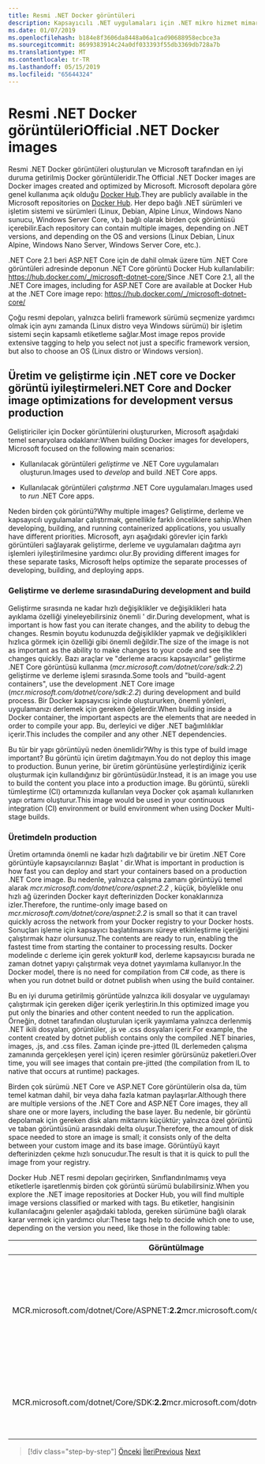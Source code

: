 ```yaml
---
title: Resmi .NET Docker görüntüleri
description: Kapsayıcılı .NET uygulamaları için .NET mikro hizmet mimarisi | Resmi .NET Docker görüntüleri
ms.date: 01/07/2019
ms.openlocfilehash: b184e8f3606da8448a06a1cad90688958ecbce3a
ms.sourcegitcommit: 8699383914c24a0df033393f55db3369db728a7b
ms.translationtype: MT
ms.contentlocale: tr-TR
ms.lasthandoff: 05/15/2019
ms.locfileid: "65644324"
---
```

# <a name="official-net-docker-images"></a><span data-ttu-id="a145b-103">Resmi .NET Docker görüntüleri</span><span class="sxs-lookup"><span data-stu-id="a145b-103">Official .NET Docker images</span></span>

<span data-ttu-id="a145b-104">Resmi .NET Docker görüntüleri oluşturulan ve Microsoft tarafından en iyi duruma getirilmiş Docker görüntüleridir.</span><span class="sxs-lookup"><span data-stu-id="a145b-104">The Official .NET Docker images are Docker images created and optimized by Microsoft.</span></span> <span data-ttu-id="a145b-105">Microsoft depolara göre genel kullanıma açık olduğu [Docker Hub](https://hub.docker.com/u/microsoft/).</span><span class="sxs-lookup"><span data-stu-id="a145b-105">They are publicly available in the Microsoft repositories on [Docker Hub](https://hub.docker.com/u/microsoft/).</span></span> <span data-ttu-id="a145b-106">Her depo bağlı .NET sürümleri ve işletim sistemi ve sürümleri (Linux, Debian, Alpine Linux, Windows Nano sunucu, Windows Server Core, vb.) bağlı olarak birden çok görüntüsü içerebilir.</span><span class="sxs-lookup"><span data-stu-id="a145b-106">Each repository can contain multiple images, depending on .NET versions, and depending on the OS and versions (Linux Debian, Linux Alpine, Windows Nano Server, Windows Server Core, etc.).</span></span>

<span data-ttu-id="a145b-107">.NET Core 2.1 beri ASP.NET Core için de dahil olmak üzere tüm .NET Core görüntüleri adresinde deponun .NET Core görüntü Docker Hub kullanılabilir: https://hub.docker.com/_/microsoft-dotnet-core/</span><span class="sxs-lookup"><span data-stu-id="a145b-107">Since .NET Core 2.1, all the .NET Core images, including for ASP.NET Core are available at Docker Hub at the .NET Core image repo: https://hub.docker.com/_/microsoft-dotnet-core/</span></span>

<span data-ttu-id="a145b-108">Çoğu resmi depoları, yalnızca belirli framework sürümü seçmenize yardımcı olmak için aynı zamanda (Linux distro veya Windows sürümü) bir işletim sistemi seçin kapsamlı etiketleme sağlar.</span><span class="sxs-lookup"><span data-stu-id="a145b-108">Most image repos provide extensive tagging to help you select not just a specific framework version, but also to choose an OS (Linux distro or Windows version).</span></span>

## <a name="net-core-and-docker-image-optimizations-for-development-versus-production"></a><span data-ttu-id="a145b-109">Üretim ve geliştirme için .NET core ve Docker görüntü iyileştirmeleri</span><span class="sxs-lookup"><span data-stu-id="a145b-109">.NET Core and Docker image optimizations for development versus production</span></span>

<span data-ttu-id="a145b-110">Geliştiriciler için Docker görüntülerini oluştururken, Microsoft aşağıdaki temel senaryolara odaklanır:</span><span class="sxs-lookup"><span data-stu-id="a145b-110">When building Docker images for developers, Microsoft focused on the following main scenarios:</span></span>

- <span data-ttu-id="a145b-111">Kullanılacak görüntüleri *geliştirme* ve .NET Core uygulamaları oluşturun.</span><span class="sxs-lookup"><span data-stu-id="a145b-111">Images used to *develop* and build .NET Core apps.</span></span>

- <span data-ttu-id="a145b-112">Kullanılacak görüntüleri *çalıştırma* .NET Core uygulamaları.</span><span class="sxs-lookup"><span data-stu-id="a145b-112">Images used to *run* .NET Core apps.</span></span>

<span data-ttu-id="a145b-113">Neden birden çok görüntü?</span><span class="sxs-lookup"><span data-stu-id="a145b-113">Why multiple images?</span></span> <span data-ttu-id="a145b-114">Geliştirme, derleme ve kapsayıcılı uygulamalar çalıştırmak, genellikle farklı önceliklere sahip.</span><span class="sxs-lookup"><span data-stu-id="a145b-114">When developing, building, and running containerized applications, you usually have different priorities.</span></span> <span data-ttu-id="a145b-115">Microsoft, ayrı aşağıdaki görevler için farklı görüntüleri sağlayarak geliştirme, derleme ve uygulamaları dağıtma ayrı işlemleri iyileştirilmesine yardımcı olur.</span><span class="sxs-lookup"><span data-stu-id="a145b-115">By providing different images for these separate tasks, Microsoft helps optimize the separate processes of developing, building, and deploying apps.</span></span>

### <a name="during-development-and-build"></a><span data-ttu-id="a145b-116">Geliştirme ve derleme sırasında</span><span class="sxs-lookup"><span data-stu-id="a145b-116">During development and build</span></span>

<span data-ttu-id="a145b-117">Geliştirme sırasında ne kadar hızlı değişiklikler ve değişiklikleri hata ayıklama özelliği yineleyebilirsiniz önemli ' dir.</span><span class="sxs-lookup"><span data-stu-id="a145b-117">During development, what is important is how fast you can iterate changes, and the ability to debug the changes.</span></span> <span data-ttu-id="a145b-118">Resmin boyutu kodunuzda değişiklikler yapmak ve değişiklikleri hızlıca görmek için özelliği gibi önemli değildir.</span><span class="sxs-lookup"><span data-stu-id="a145b-118">The size of the image is not as important as the ability to make changes to your code and see the changes quickly.</span></span> <span data-ttu-id="a145b-119">Bazı araçlar ve "derleme aracısı kapsayıcılar" geliştirme .NET Core görüntüsü kullanma (*mcr.microsoft.com/dotnet/core/sdk:2.2*) geliştirme ve derleme işlemi sırasında.</span><span class="sxs-lookup"><span data-stu-id="a145b-119">Some tools and "build-agent containers", use the development .NET Core image (*mcr.microsoft.com/dotnet/core/sdk:2.2*) during development and build process.</span></span> <span data-ttu-id="a145b-120">Bir Docker kapsayıcısı içinde oluştururken, önemli yönleri, uygulamanızı derlemek için gereken öğelerdir.</span><span class="sxs-lookup"><span data-stu-id="a145b-120">When building inside a Docker container, the important aspects are the elements that are needed in order to compile your app.</span></span> <span data-ttu-id="a145b-121">Bu, derleyici ve diğer .NET bağımlılıklar içerir.</span><span class="sxs-lookup"><span data-stu-id="a145b-121">This includes the compiler and any other .NET dependencies.</span></span>

<span data-ttu-id="a145b-122">Bu tür bir yapı görüntüyü neden önemlidir?</span><span class="sxs-lookup"><span data-stu-id="a145b-122">Why is this type of build image important?</span></span> <span data-ttu-id="a145b-123">Bu görüntü için üretim dağıtmayın.</span><span class="sxs-lookup"><span data-stu-id="a145b-123">You do not deploy this image to production.</span></span> <span data-ttu-id="a145b-124">Bunun yerine, bir üretim görüntüsüne yerleştirdiğiniz içerik oluşturmak için kullandığınız bir görüntüsüdür.</span><span class="sxs-lookup"><span data-stu-id="a145b-124">Instead, it is an image you use to build the content you place into a production image.</span></span> <span data-ttu-id="a145b-125">Bu görüntü, sürekli tümleştirme (CI) ortamınızda kullanılan veya Docker çok aşamalı kullanırken yapı ortamı oluşturur.</span><span class="sxs-lookup"><span data-stu-id="a145b-125">This image would be used in your continuous integration (CI) environment or build environment when using Docker Multi-stage builds.</span></span>

### <a name="in-production"></a><span data-ttu-id="a145b-126">Üretimde</span><span class="sxs-lookup"><span data-stu-id="a145b-126">In production</span></span>

<span data-ttu-id="a145b-127">Üretim ortamında önemli ne kadar hızlı dağıtabilir ve bir üretim .NET Core görüntüyle kapsayıcılarınızı Başlat ' dir.</span><span class="sxs-lookup"><span data-stu-id="a145b-127">What is important in production is how fast you can deploy and start your containers based on a production .NET Core image.</span></span> <span data-ttu-id="a145b-128">Bu nedenle, yalnızca çalışma zamanı görüntüyü temel alarak *mcr.microsoft.com/dotnet/core/aspnet:2.2* , küçük, böylelikle onu hızlı ağ üzerinden Docker kayıt defterinizden Docker konaklarınıza izler.</span><span class="sxs-lookup"><span data-stu-id="a145b-128">Therefore, the runtime-only image based on *mcr.microsoft.com/dotnet/core/aspnet:2.2* is small so that it can travel quickly across the network from your Docker registry to your Docker hosts.</span></span> <span data-ttu-id="a145b-129">Sonuçları işleme için kapsayıcı başlatılmasını süreye etkinleştirme içeriğini çalıştırmak hazır olursunuz.</span><span class="sxs-lookup"><span data-stu-id="a145b-129">The contents are ready to run, enabling the fastest time from starting the container to processing results.</span></span> <span data-ttu-id="a145b-130">Docker modelinde c derleme için gerek yoktur\# kod, derleme kapsayıcısı burada ne zaman dotnet yapıyı çalıştırmak veya dotnet yayımlama kullanıyor.</span><span class="sxs-lookup"><span data-stu-id="a145b-130">In the Docker model, there is no need for compilation from C\# code, as there is when you run dotnet build or dotnet publish when using the build container.</span></span>

<span data-ttu-id="a145b-131">Bu en iyi duruma getirilmiş görüntüde yalnızca ikili dosyalar ve uygulamayı çalıştırmak için gereken diğer içerik yerleştirin.</span><span class="sxs-lookup"><span data-stu-id="a145b-131">In this optimized image you put only the binaries and other content needed to run the application.</span></span> <span data-ttu-id="a145b-132">Örneğin, dotnet tarafından oluşturulan içerik yayımlama yalnızca derlenmiş .NET ikili dosyaları, görüntüler, .js ve .css dosyaları içerir.</span><span class="sxs-lookup"><span data-stu-id="a145b-132">For example, the content created by dotnet publish contains only the compiled .NET binaries, images, .js, and .css files.</span></span> <span data-ttu-id="a145b-133">Zaman içinde pre-jıtted (IL derlemeden çalışma zamanında gerçekleşen yerel için) içeren resimler görürsünüz paketleri.</span><span class="sxs-lookup"><span data-stu-id="a145b-133">Over time, you will see images that contain pre-jitted (the compilation from IL to native that occurs at runtime) packages.</span></span>

<span data-ttu-id="a145b-134">Birden çok sürümü .NET Core ve ASP.NET Core görüntülerin olsa da, tüm temel katman dahil, bir veya daha fazla katman paylaşırlar.</span><span class="sxs-lookup"><span data-stu-id="a145b-134">Although there are multiple versions of the .NET Core and ASP.NET Core images, they all share one or more layers, including the base layer.</span></span> <span data-ttu-id="a145b-135">Bu nedenle, bir görüntü depolamak için gereken disk alanı miktarını küçüktür; yalnızca özel görüntü ve taban görüntüsünü arasındaki delta oluşur.</span><span class="sxs-lookup"><span data-stu-id="a145b-135">Therefore, the amount of disk space needed to store an image is small; it consists only of the delta between your custom image and its base image.</span></span> <span data-ttu-id="a145b-136">Görüntüyü kayıt defterinizden çekme hızlı sonucudur.</span><span class="sxs-lookup"><span data-stu-id="a145b-136">The result is that it is quick to pull the image from your registry.</span></span>

<span data-ttu-id="a145b-137">Docker Hub .NET resmi depoları geçirirken, Sınıflandırılmamış veya etiketlerle işaretlenmiş birden çok görüntü sürümü bulabilirsiniz.</span><span class="sxs-lookup"><span data-stu-id="a145b-137">When you explore the .NET image repositories at Docker Hub, you will find multiple image versions classified or marked with tags.</span></span> <span data-ttu-id="a145b-138">Bu etiketler, hangisinin kullanılacağını gelenler aşağıdaki tabloda, gereken sürümüne bağlı olarak karar vermek için yardımcı olur:</span><span class="sxs-lookup"><span data-stu-id="a145b-138">These tags help to decide which one to use, depending on the version you need, like those in the following table:</span></span>

| <span data-ttu-id="a145b-139">Görüntü</span><span class="sxs-lookup"><span data-stu-id="a145b-139">Image</span></span>                                       | <span data-ttu-id="a145b-140">Açıklamalar</span><span class="sxs-lookup"><span data-stu-id="a145b-140">Comments</span></span>                                                                                          |
| ------------------------------------------- | ------------------------------------------------------------------------------------------------- |
| <span data-ttu-id="a145b-141">MCR.microsoft.com/dotnet/Core/ASPNET:**2.2**</span><span class="sxs-lookup"><span data-stu-id="a145b-141">mcr.microsoft.com/dotnet/core/aspnet:**2.2**</span></span> | <span data-ttu-id="a145b-142">ASP.NET Core, yalnızca çalışma zamanı ve ASP.NET Core iyileştirmeler, Linux ve Windows (çok arch)</span><span class="sxs-lookup"><span data-stu-id="a145b-142">ASP.NET Core, with runtime only and ASP.NET Core optimizations, on Linux and Windows (multi-arch)</span></span> |
| <span data-ttu-id="a145b-143">MCR.microsoft.com/dotnet/Core/SDK:**2.2**</span><span class="sxs-lookup"><span data-stu-id="a145b-143">mcr.microsoft.com/dotnet/core/sdk:**2.2**</span></span>    | <span data-ttu-id="a145b-144">.NET core SDK'ları dahil, Linux ve Windows (çok arch)</span><span class="sxs-lookup"><span data-stu-id="a145b-144">.NET Core, with SDKs included, on Linux and Windows (multi-arch)</span></span>                                  |

> [!div class="step-by-step"]
> <span data-ttu-id="a145b-145">[Önceki](net-container-os-targets.md)
> [İleri](../architect-microservice-container-applications/index.md)</span><span class="sxs-lookup"><span data-stu-id="a145b-145">[Previous](net-container-os-targets.md)
[Next](../architect-microservice-container-applications/index.md)</span></span>
